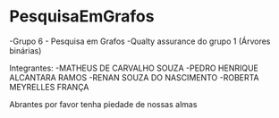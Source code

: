 # PesquisaEmGrafos

-Grupo 6 - Pesquisa em Grafos
-Qualty assurance do grupo 1 (Árvores binárias)

Integrantes:
-MATHEUS DE CARVALHO SOUZA
-PEDRO HENRIQUE ALCANTARA RAMOS
-RENAN SOUZA DO NASCIMENTO
-ROBERTA MEYRELLES FRANÇA


Abrantes por favor tenha piedade de nossas almas
